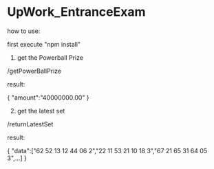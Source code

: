 # UpWork_EntranceExam
how to use:

first execute "npm install"

1) get the Powerball Prize

<url location>/getPowerBallPrize

result:

{
	"amount":"40000000.00"
}


2) get the latest set

<url location>/returnLatestSet

result:

{
	"data":["62  52  13  12  44  06  2","22  11  53  21  10  18  3","67  21  65  31  64  05  3",...]
}

